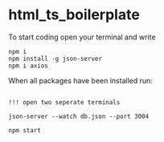 # html_ts_boilerplate
To start coding open your terminal and write
```
npm i
npm install -g json-server
npm i axios  
```


When all packages have been installed run:
```

!!! open two seperate terminals

json-server --watch db.json --port 3004

npm start
```

